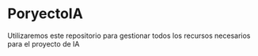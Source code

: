 # PoryectoIA
Utilizaremos este repositorio para gestionar todos los recursos necesarios para el proyecto de IA
